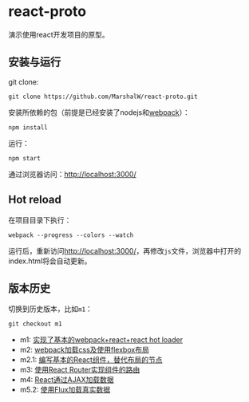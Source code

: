 # react-proto

演示使用react开发项目的原型。

## 安装与运行

git clone:

```
git clone https://github.com/MarshalW/react-proto.git
```

安装所依赖的包（前提是已经安装了nodejs和[webpack](https://webpack.github.io/)）：

```
npm install
```

运行：

```
npm start
```

通过浏览器访问：[http://localhost:3000/](http://localhost:3000/)

## Hot reload

在项目目录下执行：

```
webpack --progress --colors --watch
```

运行后，重新访问[http://localhost:3000/](http://localhost:3000/)，再修改`js`文件，浏览器中打开的index.html将会自动更新。

## 版本历史

切换到历史版本，比如`m1`：

```
git checkout m1
```

* m1: [实现了基本的webpack+react+react hot loader](http://marshal.ohtly.com/2015/09/06/setting-up-webpack-for-react-and-hot-load/)
* m2: [webpack加载css及使用flexbox布局](http://marshal.ohtly.com/2015/09/06/loading-css-with-webpack-and-using-flexbox-layout/)
* m2.1: [编写基本的React组件，替代布局的节点](http://marshal.ohtly.com/2015/09/06/write-basic-react-component/) 
* m3: [使用React Router实现组件的路由](http://marshal.ohtly.com/2015/09/07/using-react-router/)
* m4: [React通过AJAX加载数据](http://marshal.ohtly.com/2015/09/08/React-load-data-via-ajax/)
* m5.2: [使用Flux加载真实数据](http://marshal.ohtly.com/2015/09/10/use-flux-and-load-real-data/)

